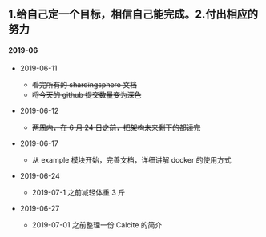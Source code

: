 ## 1.给自己定一个目标，相信自己能完成。2.付出相应的努力

#### 2019-06
 - 2019-06-11
 	- ~~看完所有的 shardingsphere 文档~~
 	- ~~将今天的 github 提交数量变为深色~~

 - 2019-06-12
 	- ~~两周内，在 6 月 24 日之前，把架构未来剩下的都读完~~

 - 2019-06-17
 	- 从 example 模块开始，完善文档，详细讲解 docker 的使用方式
 
 - 2019-06-24
 	- 2019-07-1 之前减轻体重 3 斤

 - 2019-06-27
 	- 2019-07-01 之前整理一份 Calcite 的简介 
